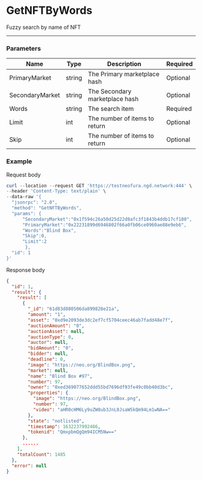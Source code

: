 # GetNFTByWords
Fuzzy search by name of NFT 
<hr>

### Parameters

|    Name    | Type | Description | Required |
| ---------- | --- |    ------    | ----|
| PrimaryMarket | string | The Primary marketplace hash | Optional |
| SecondaryMarket    | string| The Secondary marketplace hash | Optional |
| Words | string | The search item | Required |
| Limit    | int|  The number of items to return| Optional|
| Skip    | int|  The number of items to return| Optional |
### Example

Request body

```powershell
curl --location --request GET 'https://testneofura.ngd.network:444' \
--header 'Content-Type: text/plain' \
--data-raw '{
  "jsonrpc": "2.0",
  "method": "GetNFTByWords",
  "params": {
      "SecondaryMarket":"0x1f594c26a50d25d22d8afc3f1843b4ddb17cf180",
	  "PrimaryMarket":"0x22231899d6946802f66a0fb06ce0960ae88e9eb6",
      "Words":"Blind Box",
      "Skip":0,
      "Limit":2   
       },
  "id": 1
}'
```
Response body

```json
{
  "id": 1,
  "result": {
    "result": [
      {
        "_id": "61d83d880506da899828e21a",
        "amount": "1",
        "asset": "0xd9e2093de3dc2ef7cf5704ceec46ab7fadd48e7f",
        "auctionAmount": "0",
        "auctionAsset": null,
        "auctionType": 0,
        "auctor": null,
        "bidAmount": "0",
        "bidder": null,
        "deadline": 0,
        "image": "https://neo.org/BlindBox.png",
        "market": null,
        "name": "Blind Box #97",
        "number": 97,
        "owner": "0xed369077652ddd55bd7696df93fe49c0bb40d3bc",
        "properties": {
          "image": "https://neo.org/BlindBox.png",
          "number": 97,
          "video": "aHR0cHM6Ly9uZW8ub3JnL0JsaW5kQm94Lm1wNA=="
        },
        "state": "notlisted",
        "timestamp": 1632237992486,
        "tokenid": "QmxpbmQgQm94ICM5Nw=="
      },
      ......
    ],
    "totalCount": 1485
  },
  "error": null
}

```
